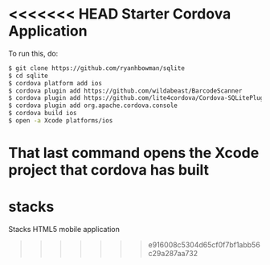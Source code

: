 <<<<<<< HEAD
Starter Cordova Application
==========================

To run this, do:

```bash
$ git clone https://github.com/ryanhbowman/sqlite
$ cd sqlite
$ cordova platform add ios
$ cordova plugin add https://github.com/wildabeast/BarcodeScanner
$ cordova plugin add https://github.com/lite4cordova/Cordova-SQLitePlugin
$ cordova plugin add org.apache.cordova.console
$ cordova build ios
$ open -a Xcode platforms/ios
```

That last command opens the Xcode project that cordova has built
=======
stacks
======

Stacks HTML5 mobile application
>>>>>>> e916008c5304d65cf0f7bf1abb56c29a287aa732
